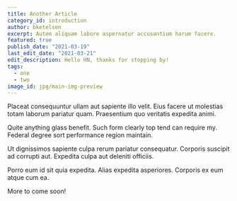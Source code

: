 ```yaml
---
title: Another Article
category_id: introduction
author: bketelsen
excerpt: Autem aliquam labore aspernatur accusantium harum facere.
featured: true
publish_date: "2021-03-19"
last_edit_date: "2021-03-21"
edit_description: Hello HN, thanks for stopping by!
tags:
  - one
  - two
image_id: jpg/main-img-preview
---
```


Placeat consequuntur ullam aut sapiente illo velit. Eius facere ut molestias totam laborum pariatur quam. Praesentium quo veritatis expedita animi.

Quite anything glass benefit. Such form clearly top tend can require my. Federal degree sort performance region maintain.

Ut dignissimos sapiente culpa rerum pariatur consequatur. Corporis suscipit ad corrupti aut. Expedita culpa aut deleniti officiis.

Porro eum id sit quia expedita. Alias expedita asperiores. Corporis ex eum atque cum ea.

More to come soon!
